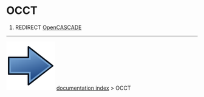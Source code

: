 # OCCT
1.  REDIRECT [OpenCASCADE](OpenCASCADE.md)



---
![](images/Button_right.svg) [documentation index](../README.md) > OCCT
